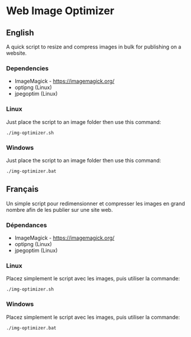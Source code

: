 # Web Image Optimizer

## English

A quick script to resize and compress images in bulk for publishing on a website.

### Dependencies

- ImageMagick - https://imagemagick.org/
- optipng (Linux)
- jpegoptim (Linux)

### Linux

Just place the script to an image folder then use this command:

```
./img-optimizer.sh
```

### Windows

Just place the script to an image folder then use this command:

```
./img-optimizer.bat
```

## Français

Un simple script pour redimensionner et compresser les images en grand nombre afin de les publier sur une site web.

### Dépendances

- ImageMagick - https://imagemagick.org/
- optipng (Linux)
- jpegoptim (Linux)

### Linux

Placez simplement le script avec les images, puis utiliser la commande:

```
./img-optimizer.sh
```

### Windows

Placez simplement le script avec les images, puis utiliser la commande:

```
./img-optimizer.bat
```